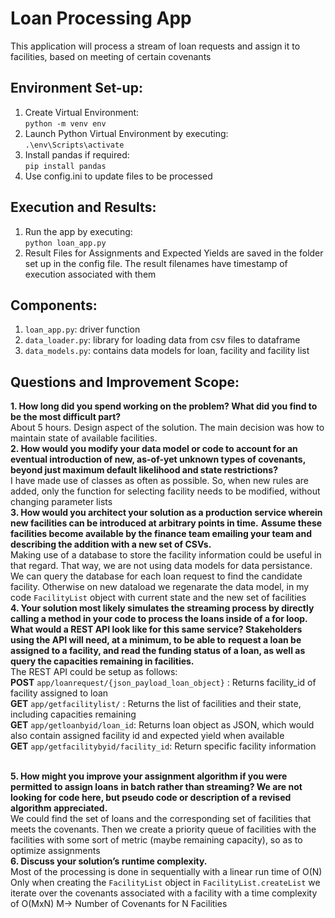 # Loan Processing App
This application will process a stream of loan requests and assign it to facilities, based on meeting of certain covenants

## Environment Set-up:
1. Create Virtual Environment:<br>
`python -m venv env`
2. Launch Python Virtual Environment by executing:<br>
`.\env\Scripts\activate`
3. Install pandas if required: <br>
`pip install pandas`
4. Use config.ini to update files to be processed

## Execution and Results:
1. Run the app by executing: <br>
`python loan_app.py`
2. Result Files for Assignments and Expected Yields are saved in the folder set up in the config file. The result filenames have timestamp of execution associated with them

## Components:
1. `loan_app.py`: driver function <br>
2. `data_loader.py`: library for loading data from csv files to dataframe <br>
3. `data_models.py`: contains data models for loan, facility and facility list <br> 

## Questions and Improvement Scope:
**1. How long did you spend working on the problem? What did you find to be the most difficult part?**
<br>About 5 hours. Design aspect of the solution. The main decision was how to maintain state of available facilities.
<br>**2. How would you modify your data model or code to account for an eventual introduction of new, as-of-yet unknown types of covenants, beyond just maximum default likelihood and state restrictions?**
<br>I have made use of classes as often as possible. So, when new rules are added, only the function for selecting facility needs to be modified, without changing parameter lists
<br>**3. How would you architect your solution as a production service wherein new facilities can be introduced at arbitrary points in time.** 
**Assume these facilities become available by the finance team emailing your team and describing the addition with a new set of CSVs.**
<br>Making use of a database to store the facility information could be useful in that regard. That way, we are not using data models for data persistance.
We can query the database for each loan request to find the candidate facility. 
Otherwise on new dataload we regenarate the data model, in my code `FacilityList` object with current state and the new set of facilities
<br>**4. Your solution most likely simulates the streaming process by directly calling a method in your code to process the loans inside of a for loop.**
**What would a REST API look like for this same service? Stakeholders using the API will need, at a minimum, to be able to**
**request a loan be assigned to a facility, and read the funding status of a loan, as well as query the capacities remaining in facilities.**
<br>The REST API could be setup as follows:<br>
**POST** `app/loanrequest/{json_payload_loan_object}` : Returns facility_id of facility assigned to loan <br>
**GET** `app/getfacilitylist/` : Returns the list of facilities and their state, including capacities remaining <br>
**GET** `app/getloanbyid/loan_id`: Returns loan object as JSON, which would also contain assigned facility id and expected yield when available <br>
**GET** `app/getfacilitybyid/facility_id`: Return specific facility information <br>

<br>**5. How might you improve your assignment algorithm if you were permitted to assign loans**
**in batch rather than streaming? We are not looking for code here, but pseudo code or description of a revised algorithm appreciated.**
<br>We could find the set of loans and the corresponding set of facilities that meets the covenants.
Then we create a priority queue of facilities with the facilities with some sort of metric (maybe remaining capacity), so as to optimize assignments 
<br>**6. Discuss your solution’s runtime complexity.**
<br>Most of the processing is done in sequentially with a linear run time of O(N)
Only when creating the `FacilityList` object in `FacilityList.createList` we iterate over the covenants associated with a facility
with a time complexity of  O(MxN) M-> Number of Covenants for N Facilities 